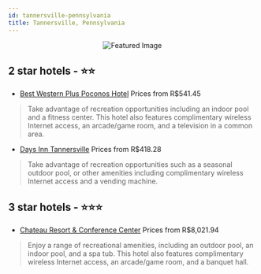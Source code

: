 ```yaml
---
id: tannersville-pennsylvania
title: Tannersville, Pennsylvania
---
```


<center><img src="https://i.travelapi.com/hotels/1000000/540000/530500/530416/4d40e7cd_z.jpg" alt="Featured Image" /></center>


##  2 star hotels - ⭐️⭐️

-    [Best Western Plus Poconos Hotel](https://us.hurb.com/hotels/tannersville/best-western-plus-poconos-hotel-JNP-JP087778?cmp=18055) Prices from R$541.45
   > Take advantage of recreation opportunities including an indoor pool and a fitness center. This hotel also features complimentary wireless Internet access, an arcade/game room, and a television in a common area.
-    [Days Inn Tannersville](https://us.hurb.com/hotels/tannersville/days-inn-tannersville-JNP-JP087777?cmp=18055) Prices from R$418.28
   > Take advantage of recreation opportunities such as a seasonal outdoor pool, or other amenities including complimentary wireless Internet access and a vending machine.

##  3 star hotels - ⭐️⭐️⭐️

-    [Chateau Resort & Conference Center](https://us.hurb.com/hotels/tannersville/chateau-resort-conference-center-JNP-JP344862?cmp=18055) Prices from R$8,021.94
   > Enjoy a range of recreational amenities, including an outdoor pool, an indoor pool, and a spa tub. This hotel also features complimentary wireless Internet access, an arcade/game room, and a banquet hall.
